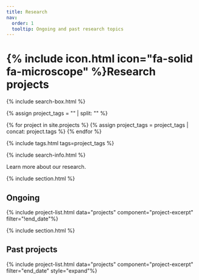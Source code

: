 ```yaml
---
title: Research
nav:
  order: 1
  tooltip: Ongoing and past research topics
---
```


# {% include icon.html icon="fa-solid fa-microscope" %}Research projects

{% include search-box.html %}

{% assign project_tags = "" | split: "" %}

{% for project in site.projects %}
  {% assign project_tags = project_tags | concat: project.tags %}
{% endfor %}

{% include tags.html tags=project_tags %}

{% include search-info.html %}

Learn more about our research.

{% include section.html %}

## Ongoing

{% include project-list.html data="projects" component="project-excerpt" filter="!end_date"%}

{% include section.html %}

## Past projects

{% include project-list.html data="projects" component="project-excerpt" filter="end_date" style="expand"%}